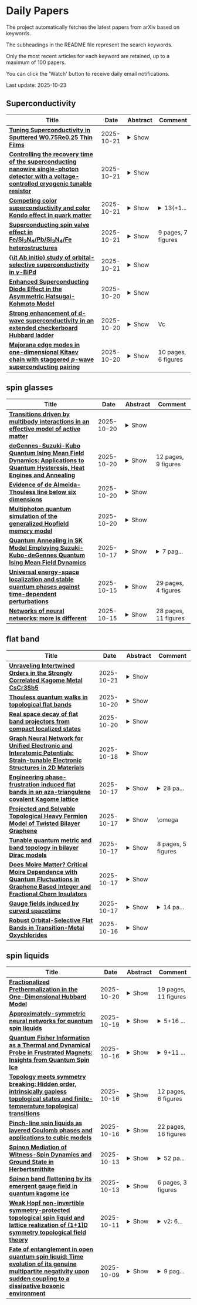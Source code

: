 # Daily Papers
The project automatically fetches the latest papers from arXiv based on keywords.

The subheadings in the README file represent the search keywords.

Only the most recent articles for each keyword are retained, up to a maximum of 100 papers.

You can click the 'Watch' button to receive daily email notifications.

Last update: 2025-10-23

## Superconductivity
| **Title** | **Date** | **Abstract** | **Comment** |
| --- | --- | --- | --- |
| **[Tuning Superconductivity in Sputtered W0.75Re0.25 Thin Films](http://arxiv.org/abs/2510.18696v1)** | 2025-10-21 | <details><summary>Show</summary><p>W0.75Re0.25, in its bulk form, has been shown to be an interesting superconducting material due to its multiple crystalline phases, each exhibiting distinct superconducting characteristics. However, little is known about how these phases manifest in thin-film form, where deposition conditions and dimensionality are critical aspects. Here, we investigate superconducting W0.75Re0.25 thin films deposited via UHV dc magnetron sputtering. In order to tune the crystalline phase of the films, we further explored the effect of incorporating N2 during the deposition. The superconducting and normal-state properties as a function of deposition conditions were investigated, revealing the role of the crystal phase on the film transport properties.</p></details> |  |
| **[Controlling the recovery time of the superconducting nanowire single-photon detector with a voltage-controlled cryogenic tunable resistor](http://arxiv.org/abs/2508.11832v2)** | 2025-10-21 | <details><summary>Show</summary><p>Superconducting nanowire single-photon detectors (SNSPD), owing to their unique performance, are currently the standard detector in most demanding single-photon experiments. One important metric for any single-photon detector is the deadtime (or recovery time), defined as the minimum temporal separation between consecutive detection events. In SNSPDs, the recovery time is more subtle, as the detection efficiency does not abruptly drop to zero when the temporal separation between detection events gets smaller, instead, it increases gradually as the SNSPD current recovers. SNSPD's recovery time is dominated by its kinetic inductance, the readout impedance, and the degree of saturation of internal efficiency. Decreasing the kinetic inductance or increasing the readout impedance can accelerate the recovery process. Significant reduction of the SNSPD recovery time, by, for example, adding a series resistor in the readout circuitry, is possible but can lead to detector latching which hinders further detector operation or enforces underbiasing and hence a reduction in detection efficiency. Previous research has demonstrated passive resistive networks for the reduction of recovery time that rely on trial and error to find the appropriate resistance values. Here we show, using a novel, cryogenically compatible, and tunable resistor technology, one can find the optimized impedance values, delivering fast SNSPD recovery time, while maintaining maximum internal detection efficiency. Here we show an increase of more than 2 folds in both maximum achievable detection rates and the achievable detection efficiency at high photon fluxes, demonstrating detection rates as high as 120 Mcps with no loss of internal detection efficiency.</p></details> |  |
| **[Competing color superconductivity and color Kondo effect in quark matter](http://arxiv.org/abs/2507.11617v3)** | 2025-10-21 | <details><summary>Show</summary><p>The competition between bulk color superconductivity and the localized screening of a heavy quark impurity, analogous to the Kondo effect, leads to a rich spectrum of phenomena in dense quark matter. We investigate this competition at the edge of a superconducting quark bulk, where both the superconducting gap and the Kondo scale are dynamically generated in a tractable toy model. Utilizing the exact Bethe Ansatz method, we elucidate the resulting boundary physics. We identify distinct regimes characterized by either multi-particle Kondo screening or an unscreened local moment. Crucially, we also uncover a novel intermediate phase featuring impurity screening through a single-particle bound state formed within the superconducting gap. The toy model presented in this work highlights the complex interplay between dynamically generated bulk properties and boundary impurities in extreme QCD environments, offering potential insights into phenomena occurring in heavy-ion collisions and compact stars.</p></details> | <details><summary>13(+1...</summary><p>13(+19 pages appendix), 4 figures</p></details> |
| **[Superconducting spin valve effect in Fe/Si$_3$N$_4$/Pb/Si$_3$N$_4$/Fe heterostructures](http://arxiv.org/abs/2510.11333v2)** | 2025-10-21 | <details><summary>Show</summary><p>The structures of the superconducting spin valve (SSV) Fe/Si$_3$N$_4$/Pb/Si$_3$N$_4$/Fe (where Si$_3$N$_4$ is a dielectric insulating layer of controlled thickness) were investigated. The dependence of the magnitude of the SSV effect on the thicknesses of the superconducting (S) and insulating (I) layers was studied. Optimization of the S and I layer thicknesses enabled a complete switching between the normal and superconducting states when the mutual orientation of the magnetizations of the ferromagnetic (F) layers changed from antiparallel to parallel. A maximal SSV effect value of 0.36\,K was achieved in an external magnetic field of 1\,kOe. These results demonstrate that SSV structures with tunable S/F interface transparency controlled by insulating interlayers are promising for achieving a significant magnitude of the effect. This opens new avenues for the development of such systems and their potential applications in spintronic devices.</p></details> | 9 pages, 7 figures |
| **[{\it Ab initio} study of orbital-selective superconductivity in $γ$-BiPd](http://arxiv.org/abs/2411.14734v2)** | 2025-10-21 | <details><summary>Show</summary><p>We investigate the superconducting (SC) properties of experimentally realised $\gamma$-BiPd by solving the anisotropic Migdal-Eliashberg equations in conjunction with {\it ab initio} relativistic calculations of the electron and phonon band structures as well as electron-phonon coupling (EPC) matrix elements. Our study reveals that $\gamma$-BiPd possesses a complex Fermi surface (FS), consisting of two electron pockets and one hole pocket, each characterised by distinct atomic orbitals. Our key finding is that the superconductivity in $\gamma$-BiPd is primarily orbital-selective, arising from Bi $p$-orbitals, and distributed anisotropically on the FS, although contribution from Pd $d$-orbitals, particularly on the hole pocket, is also discernable. While our results show an anisotropic nature of the {\bf k}-dependent SC gap $\Delta_{\bf k}$ and EPC strength $\lambda_{\bf k}$ across the FS, calculated superconducting quasiparticle density of states $N_S$ spectra exhibit a U-shaped gap and $\Delta_{\bf k}$ distribution forms a single peak, being consistent with the spin-singlet $s$-wave superconductivity observed in this material. The calculated $T_c$ is $\sim$2.0 K, agreeing in order of magnitude with the experimental value of 3.3 K in $\gamma$-BiPd thin films. The predicted EPC-enhanced Sommerfeld coefficient $\gamma_n$ of $0.141$ mJ/K$^2$cm$^3$ is similar to the experimental $\gamma_n$ value ($0.119$ mJ/K$^2$cm$^3$) of the isoelectronic and isostructural Bi(Pd$_{0.5}$Pt$_{0.5}$) alloy.</p></details> |  |
| **[Enhanced Superconducting Diode Effect in the Asymmetric Hatsugai-Kohmoto Model](http://arxiv.org/abs/2510.17452v1)** | 2025-10-20 | <details><summary>Show</summary><p>The superconducting diode effect (SDE), characterized by a nonreciprocal supercurrent, has attracted significant attention in recent years due to its potential applications. However, most studies have focused on weakly correlated models, leaving the impact of strong electron-electron interactions on the SDE largely unexplored. In this work, we bridge this gap by investigating the SDE in asymmetric band metals with Hatsugai-Kohmoto (HK) interaction, which are exactly solvable due to their locality in Bloch momentum space. Through a combination of low-energy analysis and a numerical self-consistent approach, we demonstrate that HK interaction can enhance the SDE's quality factor. Our findings shed light on the role of strong electron-electron correlations in shaping the SDE.</p></details> |  |
| **[Strong enhancement of d-wave superconductivity in an extended checkerboard Hubbard ladder](http://arxiv.org/abs/2509.24415v2)** | 2025-10-20 | <details><summary>Show</summary><p>By employing the density-matrix renormalization group method, we study an extended checkerboard Hubbard model on the two-leg ladder, which includes an intraplaquette nearest-neighbour attraction V. The simulated results show that V plays a significant role in enhancing the d-wave superconductivity when the electron density is close to half-filling. In the homogeneous case t'=t (t and t' are the intraplaquette and interplaquette hopping integrals), large critical |Vc| is required to induce the superconducting ground state. With decreasing t', |Vc| is substantially diminished and the pair state has a nearly C4 symmetry. In the extremely inhomogeneous case t'<0.2t, the system transits to the d-wave superconducting phase at V\sim-0.3t and V\sim-0.4t for U=8t and U=12t, respectively, accompanying with a shift of spin and single-particle excitations from gapless to gapped type.</p></details> |  |
| **[Majorana edge modes in one-dimensional Kitaev chain with staggered $p$-wave superconducting pairing](http://arxiv.org/abs/2505.07436v2)** | 2025-10-20 | <details><summary>Show</summary><p>We introduce a new type of one-dimensional Kitaev chain with staggered $p$-wave superconducting pairing. We find three physical regimes in this model by tuning the $p$-wave pairing and the chemical potential of the system. In the topologically nontrivial phase, there are two Majorana zero modes localized at the opposite ends of the lattice, which are characterized and protected by nonzero topological invariants. More interestingly, we also find a regime where the system can hold four unprotected nonzero-energy edge modes in the trivial phase, which is analogous to a weak topological phase. The third regime is also trivial but holds no edge modes. The emergence of zero- and nonzero-energy edge modes in the system are analyzed by transforming the lattice model into a ladder consisting of Majorana fermions, where the competition between the intra- and inter-leg couplings leads to different phases. We further investigate the properties of edge modes under the influences of dissipation, which is represented by introducing a imaginary part in the chemical potential. Our work unveils the exotic properties induced by the staggered $p$-wave pairing and provides a new platform for further exploration of Majorana edge modes.</p></details> | 10 pages, 6 figures |

## spin glasses
| **Title** | **Date** | **Abstract** | **Comment** |
| --- | --- | --- | --- |
| **[Transitions driven by multibody interactions in an effective model of active matter](http://arxiv.org/abs/2510.18076v1)** | 2025-10-20 | <details><summary>Show</summary><p>When out-of-equilibrium particles interact by means of pairwise forces, their stationary distribution in general exhibits many-body interactions. In the particular case of active particles, it has been shown numerically that the Motility Induced Phase Separation cannot be explained by the effective attraction emerging from two isolated particles, thereby highlighting the role of multibody interactions. In this work, we study the thermodynamics of the Fox-UCNA approximation for active particles interacting by means of pairwise repulsive forces. Working at large space dimension we establish that multibody interactions up to infinite order are instrumental in giving rise to such collective phenomena as phase transitions. We recover a MIPS-like first order transition, but also find a liquid-liquid transition at somewhat lower persistence times. This new transition is connected to a spin glass phase of orientational-like degrees of freedom with disordered interactions set by the particle positions themselves.</p></details> |  |
| **[deGennes-Suzuki-Kubo Quantum Ising Mean Field Dynamics: Applications to Quantum Hysteresis, Heat Engines and Annealing](http://arxiv.org/abs/2510.17668v1)** | 2025-10-20 | <details><summary>Show</summary><p>We briefly review the early development of the mean-field dynamics for cooperatively interacting quantum many-body systems, mapped to pseudo-spin (Ising-like) systems. We start with (Anderson, 1958) pseudo-spin mapping of the BCS (1957) Hamiltonian of superconductivity, reducing it to a mean-field Hamiltonian of XY (or effectively Ising) model in a transverse field. Then we get the mean-field estimate for the equilibrium gap in the ground state energy at different temperatures (gap disappearing at the transition temperature), which fits Landau's (1949) phenomenological theory of superfluidity. We then present in detail a general dynamical extension of the mean-field theory of quantum Ising systems (in a transverse field), following de Gennes' (1963) decomposition of the mean field into orthogonal classical cooperative (longitudinal) component and the quantum (transverse) component, with each of the components following Suzuki-Kubo (1968) mean-field dynamics. Next we discuss its applications to quantum hysteresis in Ising magnets (in presence of oscillating transverse field), to quantum heat engines (employing transverse Ising model as working fluid), and to the quantum annealing of the Sherrington-Kirkpatrick (1975) spin glass by tuning down (to zero) the transverse field which provided us a very fast computational algorithm leading to ground state energy values converging to the best known analytic estimate for the model. Finally, we summarize the main results obtained and conclude about the effectiveness of the de Gennes-Suzuki-Kubo mean-field equations for the study of various dynamical aspects of quantum condensed matter systems.</p></details> | 12 pages, 9 figures |
| **[Evidence of de Almeida-Thouless line below six dimensions](http://arxiv.org/abs/2510.14446v2)** | 2025-10-20 | <details><summary>Show</summary><p>We study the critical behavior of the Ising spin glass in five spatial dimensions through large-scale Monte Carlo simulations and finite-size scaling analysis. Numerical evidence for a phase transition is found both with and without an externally applied magnetic field. The critical exponents are computed in both cases. We compute with a 10\% accuracy the lower critical dimension at zero magnetic field, finding a result consistent with estimates obtained with entirely different methods, by combining our estimates of critical exponents in five dimensions with previous results for other spatial dimensions. When the results in a magnetic field are compared with previous results in six spatial dimensions, qualitative differences emerge in the scaling behavior of the correlation functions at zero external momentum. This anomalous scaling does not extend to other wavevectors. We do not find indications of a quasi first-order phase transition in a magnetic field.</p></details> |  |
| **[Multiphoton quantum simulation of the generalized Hopfield memory model](http://arxiv.org/abs/2504.00111v2)** | 2025-10-20 | <details><summary>Show</summary><p>In the present work, we introduce, develop, and investigate a connection between multiphoton quantum interference, a core element of emerging photonic quantum technologies, and Hopfieldlike Hamiltonians of classical neural networks, the paradigmatic models for associative memory and machine learning in systems of artificial intelligence. Specifically, we show that combining a system composed of Nph indistinguishable photons in superposition over M field modes, a controlled array of M binary phase-shifters, and a linear-optical interferometer, yields output photon statistics described by means of a p-body Hopfield Hamiltonian of M Ising-like neurons +-1, with p = 2Nph. We investigate in detail the generalized 4-body Hopfield model obtained through this procedure and show that it realizes a transition from a memory retrieval to a memory black-out regime, i.e. a spin-glass phase, as the amount of stored memory increases. The mapping enables novel routes to the realization and investigation of disordered and complex classical systems via efficient photonic quantum simulators, as well as the description of aspects of structured photonic systems in terms of classical spin Hamiltonians.</p></details> |  |
| **[Quantum Annealing in SK Model Employing Suzuki-Kubo-deGennes Quantum Ising Mean Field Dynamics](http://arxiv.org/abs/2508.01004v3)** | 2025-10-17 | <details><summary>Show</summary><p>We study a quantum annealing approach for estimating the ground state energy of the Sherrington-Kirpatrick mean field spin glass model using the Suzuki-Kubo-deGennes dynamics applied for individual local magnetization components. The solutions of the coupled differential equations, in discretized state, give a fast annealing algorithm (cost $N^3$) in estimating the ground state of the model: Classical ($E^0= -0.7629 \pm 0.0002$), Quantum ($E^0=-0.7623 \pm 0.0001$) and Mixed ($E^0=-0.7626 \pm 0.0001$), all of which are to be compared with the best known estimate $E^0= -0.763166726 \dots$ . We infer that the continuous nature of the magnetization variable used in the dynamics here is the reason for reaching close to the ground state quickly and also the reason for not observing the de-Almeida-Thouless line in this approach.</p></details> | <details><summary>7 pag...</summary><p>7 pages, 7 figures, 2 tables. Invited contribution for the Special Issue on "100 Glorious years of the Ising model" in Eur. Phys. J. B; in press</p></details> |
| **[Universal energy-space localization and stable quantum phases against time-dependent perturbations](http://arxiv.org/abs/2510.14160v1)** | 2025-10-15 | <details><summary>Show</summary><p>Stability against perturbation is a highly nontrivial property of quantum systems and is often a requirement to define new phases. In most systems where stability can be rigorously established, only static perturbations are considered; whether a system is stable against generic time-dependent perturbations remains largely elusive. In this work, we identify a universal phenomenon in $q$-local Hamiltonians called energy-space localization and prove that it can survive under generic time-dependent perturbations, where the evolving state is exponentially localized in an energy window of the instantaneous spectrum. The property holds ubiquitously, and the leakage bounds remain invariant under arbitrarily monotonic rescaling of evolution time. This flexibility enables the energy-space localization to be a powerful tool in proving the stability of systems. For spin glass models where the configuration spaces are separated by large energy barriers, the localization in energy space can induce a true localization in the configuration space and robustly break ergodicity. We then demonstrate the applications of our results in several systems with such barriers. For certain LDPC codes, we show that the evolving state is localized near the original codeword for an exponentially long time even under generic time-dependent perturbations. We also extend the stability of LDPC codes against static $q$-local perturbations to quasi-$q$-local. In addition, we show that for some classical hard optimization problems with clustered solution space, the stability becomes an obstacle for quantum Hamiltonian-based algorithms to drive the system out of local minima. Our work provides a new lens for analyzing the non-equilibrium dynamics of generic quantum systems, and versatile mathematical tools for stability proving and quantum algorithm design.</p></details> | 29 pages, 4 figures |
| **[Networks of neural networks: more is different](http://arxiv.org/abs/2501.16789v2)** | 2025-10-15 | <details><summary>Show</summary><p>The common thread behind the recent Nobel Prize in Physics to John Hopfield and those conferred to Giorgio Parisi in 2021 and Philip Anderson in 1977 is disorder. Quoting Philip Anderson: "more is different". This principle has been extensively demonstrated in magnetic systems and spin glasses, and, in this work, we test its validity on Hopfield neural networks to show how an assembly of these models displays emergent capabilities that are not present at a single network level. Such an assembly is designed as a layered associative Hebbian network that, beyond accomplishing standard pattern recognition, spontaneously performs also pattern disentanglement. Namely, when inputted with a composite signal -- e.g., a musical chord -- it can return the single constituting elements -- e.g., the notes making up the chord. Here, restricting to notes coded as Rademacher vectors and chords that are their mixtures (i.e., spurious states), we use tools borrowed from statistical mechanics of disordered systems to investigate this task, obtaining the conditions over the model control-parameters such that pattern disentanglement is successfully executed.</p></details> | 28 pages, 11 figures |

## flat band
| **Title** | **Date** | **Abstract** | **Comment** |
| --- | --- | --- | --- |
| **[Unraveling Intertwined Orders in the Strongly Correlated Kagome Metal CsCr3Sb5](http://arxiv.org/abs/2411.06778v2)** | 2025-10-21 | <details><summary>Show</summary><p>While correlated phenomena of flat bands have been extensively studied in twisted systems, the ordered states that emerge from interactions in the intrinsic flat bands of kagome lattice materials remain largely unexplored. The newly discovered kagome metal CsCr3Sb5 offers a unique and rich platform for this research, as its multi-orbital flat bands at the Fermi surface result in a complex interplay of pressurized superconductivity, antiferromagnetism, a structural phase transition, and density wave orders. Here, using ultrafast optical techniques, we provide strong spectroscopic evidence for a charge density wave transition in CsCr3Sb5, resolving previous ambiguities. Crucially, we identify rotational symmetry breaking that manifests as a three-state Potts-type nematicity. Our elastoresistance measurements directly demonstrate the electronic origin of this order, as the rotational-symmetry-breaking E2g component of the elastoresistance shows a divergent behaviour around the transition temperature. This exotic nematicity results from the lifting of degeneracy of the multi-orbital flat bands, akin to phenomena seen in certain iron-based superconductors. Our study pioneers the investigation of ultrafast dynamics in flat-band systems at the Fermi surface, offering new insights into the interactions between multiple elementary excitations in strongly correlated systems.</p></details> |  |
| **[Thouless quantum walks in topological flat bands](http://arxiv.org/abs/2412.02429v2)** | 2025-10-20 | <details><summary>Show</summary><p>Non-Abelian gauge symmetries are cornerstones of modern theoretical physics, underlying fundamental interactions and the geometric structure of quantum mechanics. However, their potential to control quantum coherence, entangle- ment, and transport in engineered quantum systems remains to a large extent unexplored. In this work, we propose utilizing non-Abelian Thouless pumping to realize one-dimensional discrete-time quantum walks on topological lattices char- acterized by degenerate flat bands. Through carefully designed pumping cycles, we implement different classes of holonomic coin and shift operators. This frame- work allows for the construction of quantum walks that encode the topological and geometric properties of the underlying system. Remarkably, the resulting evolution exhibits parity symmetry breaking and gives rise to a dynamical pro- cess governed by a Weyl-like equation, highlighting the deep connection between parity and time-reversal symmetry breaking in the system.</p></details> |  |
| **[Real space decay of flat band projectors from compact localized states](http://arxiv.org/abs/2510.17258v1)** | 2025-10-20 | <details><summary>Show</summary><p>Flatbands (FB) with compact localized eigenstates (CLS) fall into three main categories, controlled by the algebraic properties of the CLS set: orthogonal, linearly independent, linearly dependent (singular). A CLS parametrization allows us to continuously tune a linearly independent FB into a limiting orthogonal or a linearly dependent (singular) one. We derive the asymptotic real space decay of the flat band projectors for each category. The linearly independent FB is characterized by an exponentially decaying projector and a corresponding localization length $\xi$, all dressed by an algebraic prefactor. In the orthogonal limit, the localization length is $\xi=0$, and the projector is compact. The singular FB limit corresponds to $\xi \rightarrow \infty$ with an emerging power law decay of the projector. We obtain analytical estimates for the localization length and the algebraic power law exponents depending on the dimension of the lattice and the number of bands involved. Numerical results are in excellent agreement with the analytics. Our results are of relevance for the understanding of the details of the FB quantum metric discussed in the context of FB superconductivity, the impact of disorder, and the response to local driving.</p></details> |  |
| **[Graph Neural Network for Unified Electronic and Interatomic Potentials: Strain-tunable Electronic Structures in 2D Materials](http://arxiv.org/abs/2510.16605v1)** | 2025-10-18 | <details><summary>Show</summary><p>We introduce UEIPNet, an equivariant graph neural network designed to predict both interatomic potentials and tight-binding (TB) Hamiltonians for an atomic structure. The UEIPNet is trained using density functional theory calculations followed by Wannier projection to predict energies and forces as node-level targets and Wannier-projected TB matrices as edge-level targets. This enables physically consistent modeling of coupled mechanical electronic responses with near-DFT accuracy. Trained on bilayer graphene and monolayer MoS2 DFT data, UEIPNet captures key deformation-electronic effects: in twisted bilayer graphene, it reveals how interlayer spacing, in-plane strain, and out-of-plane corrugation drive isolated flat-band formation, and further shows that modulating substrate interaction strength can generate flat bands even away from the magic angle. For monolayer MoS2, the UEIPNet accurately reproduces phonon dispersions, strain-dependent band-gap evolution, and local density of states modulations under non-uniform strain. The UEIPNet offers a generalized, efficient, and scalable framework for studying deformation-electronic coupling in large-scale atomistic systems, bridging classical atomistic simulations and electronic-structure calculations.</p></details> |  |
| **[Engineering phase-frustration induced flat bands in an aza-triangulene covalent Kagome lattice](http://arxiv.org/abs/2510.16126v1)** | 2025-10-17 | <details><summary>Show</summary><p>Pi-conjugated covalent organic frameworks (COFs) provide a versatile platform for the realization of designer quantum nanomaterials. Strong electron-electron correlation within these artificial lattices can give rise to exotic phases of matter. Their experimental realization however requires precise control over orbital symmetry, charge localization, and band dispersion all arising from the effective hybridization between molecular linkers and nodes. Here, we present a modular strategy for constructing diatomic Kagome lattices from aza-[3]triangulene (A[3]T) nodes, in which a D3h symmetric ground state is stabilized through resonance contributions from a cumulenenic linker. First-principles density-functional theory and scanning tunnelling spectroscopy reveal that the hybridization of a sixfold degenerate set of edge-localized Wannier functions in the unit cell gives rise to orbital-phase frustration-induced non-trivial flat bands. These results establish a general design principle for engineering orbital interactions in organic lattices and open a pathway toward programmable COF-based quantum materials with correlated electronic ground states.</p></details> | <details><summary>28 pa...</summary><p>28 pages, 4 figues, 10 supporting information figures</p></details> |
| **[Projected and Solvable Topological Heavy Fermion Model of Twisted Bilayer Graphene](http://arxiv.org/abs/2502.14039v2)** | 2025-10-17 | <details><summary>Show</summary><p>We investigate the topological heavy-fermion (THF) model of magic-angle twisted bilayer graphene (MATBG) in the projected limit, where only the flat bands are present in the low-energy spectrum. Such limit has been previously analyzed in momentum-space Bistritzer-MacDonald-type continuum models, but not in a real-space formalism. In this regime, the Hubbard interaction ($U_1$) of the $f$-electrons is larger than the bandwidth ($2M$) of the flat bands but smaller than the gap ($\gamma$) between the flat and remote bands. In the THF model, concentrated charge (in real space) and concentrated Berry curvature (in momentum space) are respectively realized by exponentially localized $f$-orbitals and itinerant Dirac $c$-electrons. Local moments naturally arise from $f$-orbitals. Hybridizing the $f$-electrons with $c$-electrons produces power-law tails of the flat-band Wannier functions, raising the question of relevance of the local moment picture in the projected $U_1\ll \gamma$ limit. Nonetheless, we find that the local moments remain stable as long as $U_1 \gg \Delta(\omega)$ for $|\omega|\lesssim U_1$, where $\Delta(\omega)\sim \gamma^2 N(\omega)$ is the hybridization function seen by each $f$-site, and $N(\omega)$ is the density of states of the Dirac $c$-bands. Notably, the comparison between $U_1$ and $\gamma$ is irrelevant to the local moment formation if $N(\omega)$ is unknown. Within the framework of THF, we also derive the correlated self-energy of the flat bands using the Hubbard-I approximation and estimate the coupling strength between the local moments. Finally, we comment that, in the regime of extremely concentrated Berry curvature, the single-particle gap between flat bands and remote bands vanishes and the interaction is always larger than the gap.</p></details> | 28 pages, 2 figures |
| **[Tunable quantum metric and band topology in bilayer Dirac models](http://arxiv.org/abs/2509.23622v2)** | 2025-10-17 | <details><summary>Show</summary><p>Quantum metric, a fundamental component of quantum geometry, has attracted broad interest in recent years due to its critical role in various quantum phenomena. Meanwhile, band topology, which serves as an important framework in condensed matter physics, has led to the discovery of various topological phases. In this work, we introduce a bilayer Dirac model that allows precise tuning of both properties. Our approach combines two Dirac Hamiltonians with distinct energy scales; one producing relatively dispersive bands and the other yielding relatively flat bands. The dispersive and flat bands are weakly coupled via hybridization $\lambda$. By inducing a band inversion in the layer subspace, we achieve flexible tuning of band topology across all Altland-Zirnbauer symmetry classes and quantum metric scaling as $g \propto 1/\lambda^2$ near band inversion point. Using the bilayer Su-Schrieffer-Heeger model, we investigate the localization properties of gapless boundary states, which are affected by quantum metric. Our work lays a foundation for exploring the interplay between band topology and quantum metric.</p></details> | 8 pages, 5 figures |
| **[Does Moire Matter? Critical Moire Dependence with Quantum Fluctuations in Graphene Based Integer and Fractional Chern Insulators](http://arxiv.org/abs/2510.15309v1)** | 2025-10-17 | <details><summary>Show</summary><p>Rhombohedral multilayer graphene has emerged as a powerful platform for investigating flat-band-driven correlated phenomena, yet most aspects remain not understood. In this work, we systematically study the moire-dependent band topology in rhombohedral hexalayer graphene. For the first time we demonstrate that the moire twist angle plays a crucial role in the formation of the moire Chern insulators in rhombohedral hexalayer graphene/hexagonal boron nitride (RHG/hBN) moire superlattices. In the moire-distant regime at filling factor v = 1, only systems with a twist angle {\theta} < 1.1{\deg} exhibit an integer moire Chern insulator, while the fractional Chern insulator at v = 2/3 requires smaller twist angle to be stabilized. Our theoretical modelling, which includes quantum fluctuations and exact diagonalization results, suggests that mean-field theory, which has been widely adopted, does not explain the twist-angle dependence of the v = 1 phase diagram, and that correlation effects are crucial. Moreover, we realize two distinct stacking configurations ( /Xi=0 and /Xi=1) between graphene and hBN, and find that both cases can yield a Chern insulator at v = 1. Our experimental work upends the current mean-field paradigm, illuminates how quantum fluctuations and moir\'e effects shape the RHG/hBN phase diagram, and paves the way for future understanding and engineering of topological correlated states in rhombohedral graphene moire systems.</p></details> |  |
| **[Gauge fields induced by curved spacetime](http://arxiv.org/abs/2412.03647v5)** | 2025-10-17 | <details><summary>Show</summary><p>I found an extended duality (triality) between Dirac fermions in periodic spacetime metrics, nonrelativistic fermions in gauge fields (e.g., Harper-Hofstadter model), and in periodic scalar fields on a lattice (e.g., Aubry-Andr\'e model). This indicates an unexpected equivalence between spacetime metrics, gauge fields, and scalar fields on the lattice, which are understood as different physical representations of the same mathematical object, the quantum group $\mathcal{U}_q(\mathfrak{sl}_2)$. This quantum group is generated by the exponentiation of two canonical conjugate operators, namely a linear combination of position and momentum (periodic spacetime metrics), the two components of the gauge-invariant momentum (gauge fields), and position and momentum (periodic scalar fields). Hence, on a lattice, Dirac fermions in a periodic spacetime metric are equivalent to nonrelativistic fermions in a periodic scalar field after a proper canonical transformation. The three lattice Hamiltonians (periodic spacetime metric, Harper-Hofstadter, and Aubry-Andr\'e) share the same properties, namely fractal phase diagrams, self-similarity, $S$-duality, topological invariants, flat bands, and topologically quantized current in the incommensurate regimes. In essence, this work unveils an unexpected link between gravity and gauge fields, opens new avenues for studying analog gravity, e.g., the Unruh effect and universe expansions/contractions, suggests the existence of an $S$-duality of spacetime curvatures, and hints at novel pathways to quantized gravity theories.</p></details> | <details><summary>14 pa...</summary><p>14 pages, 3 figures, added equations and appendices, published in PTEP</p></details> |
| **[Robust Orbital-Selective Flat Bands in Transition-Metal Oxychlorides](http://arxiv.org/abs/2510.15080v1)** | 2025-10-16 | <details><summary>Show</summary><p>Flat electronic bands, which amplify electron correlations by quenching kinetic energy, provide an ideal foundation for exotic quantum phases. However, prevailing strategies -- including geometrically frustrated lattices, moire superlattices and heavy-fermion physics -- suffer from inherent trade-offs among robustness, tunability and orbital selectivity, limiting their broad applicability. Here, we unveil an intrinsic orbital-selective flat-band mechanism in the van der Waals materials NbOCl2 and TaOCl2, directly observed by angle-resolved photoemission spectroscopy (ARPES) and understood through density functional theory (DFT) and Wannier analysis. Crucially, we experimentally demonstrate that this momentum-independent flat band exhibits remarkable robustness, surviving from the bulk crystal down to the few-layer limit at room temperature. Our theoretical analysis traces its origin to the hybridization between Nb-dz2 orbital chains and the Lieb-like dx2-y2 sublattice, which is further reinforced by Peierls dimerization. Our findings not only establish transition-metal oxychlorides as a robust and tunable platform for flat-band-driven correlated phases under ambient conditions, but also uncover a new orbital-selective design principle for realizing flat bands in quantum materials.</p></details> |  |

## spin liquids
| **Title** | **Date** | **Abstract** | **Comment** |
| --- | --- | --- | --- |
| **[Fractionalized Prethermalization in the One-Dimensional Hubbard Model](http://arxiv.org/abs/2502.09708v3)** | 2025-10-20 | <details><summary>Show</summary><p>Prethermalization phenomena in driven systems are generally understood via a local Floquet Hamiltonian obtained from a high-frequency expansion. Remarkably, recently it has been shown that a driven Kitaev spin liquid with fractionalized excitations can realize a quasi-stationary state that is not captured by this paradigm. Instead distinct types of fractionalized excitations are characterized by vastly different temperatures-a phenomenon dubbed "fractionalized prethermalization". In our work, we analyze fractionalized prethermalization in a driven one-dimensional Hubbard model at strong coupling which hosts spin-charge fractionalization. At intermediate frequencies quasi-steady states emerge which are characterized by a low spin and high charge temperature with lifetimes set by two competing processes: the lifetime of the quasiparticles determined by Fermi's Golden rule and the exponentially long lifetime of a Floquet prethermal plateau. We classify drives into three categories, each giving rise to distinct (fractional) prethermalization dynamics. Resorting to a time-dependent variant of the Schrieffer-Wolff transformation, we systematically analyze how these drive categories are linked to the underlying driven Hubbard model, thereby providing a general understanding of the emergent thermalization dynamics. We discuss routes towards an experimental realization of this phenomenon in quantum simulation platforms.</p></details> | 19 pages, 11 figures |
| **[Approximately-symmetric neural networks for quantum spin liquids](http://arxiv.org/abs/2405.17541v2)** | 2025-10-19 | <details><summary>Show</summary><p>We propose and analyze a family of approximately-symmetric neural networks for quantum spin liquid problems. These tailored architectures are parameter-efficient, scalable, and significantly outperform existing symmetry-unaware neural network architectures. Utilizing the mixed-field toric code and PXP Rydberg Hamiltonian models, we demonstrate that our approach is competitive with the state-of-the-art tensor network and quantum Monte Carlo methods. Moreover, at the largest system sizes (N = 480 for toric code, N=1584 for Rydberg PXP), our method allows us to explore Hamiltonians with sign problems beyond the reach of both quantum Monte Carlo and finite-size matrix-product states. The network comprises an exactly symmetric block following a non-symmetric block, which we argue learns a transformation of the ground state analogous to quasiadiabatic continuation. Our work paves the way toward investigating quantum spin liquid problems within interpretable neural network architectures.</p></details> | <details><summary>5+16 ...</summary><p>5+16 pages; updated main text and Supp. Mat</p></details> |
| **[Quantum Fisher Information as a Thermal and Dynamical Probe in Frustrated Magnets: Insights from Quantum Spin Ice](http://arxiv.org/abs/2510.14813v1)** | 2025-10-16 | <details><summary>Show</summary><p>Quantum Fisher information (QFI) is a novel measure of multipartite quantum entanglement that can be measured in inelastic neutron scattering experiments on quantum magnets. In this work, we demonstrate that the QFI can be used to understand the thermal and dynamical properties of quantum magnets by focusing on the pyrochlore lattice model of quantum spin ice (QSI), a three-dimensional quantum spin liquid that hosts fractionalized quasiparticles and emergent photons. We use the newly developed multi-directed loop update quantum Monte Carlo (QMC) algorithm and exact diagonalization (ED) to compute the QFI, which is further utilized to calibrate the gauge mean-field theory results. We show that the temperature and momentum dependence of the QFI can reveal characteristic energy scales of distinct phases and phase transitions in the global phase diagram. In particular, the QFI can clearly distinguish the ferromagnetic ordered phase, the thermal critical region above it, as well as two distinct QSI phases, namely zero-flux and $\pi$-flux QSI. Moreover, the QFI shows two crossover temperature scales, one from the trivial paramagnet to the classical spin ice regime and a lower temperature crossover to QSI. We discuss our results, especially for the $\pi$-flux QSI, in light of the ongoing experimental efforts on Cerium-based pyrochlore systems. Our results demonstrate that the QFI not only detects entanglement properties but can also be viewed as a sensitive thermal and dynamical probe in the investigation of quantum magnets.</p></details> | <details><summary>9+11 ...</summary><p>9+11 pages, 3+8 figures</p></details> |
| **[Topology meets symmetry breaking: Hidden order, intrinsically gapless topological states and finite-temperature topological transitions](http://arxiv.org/abs/2506.03146v2)** | 2025-10-16 | <details><summary>Show</summary><p>Since the discovery of phase transitions driven by topological defects, the classification of phases of matter has been significantly extended beyond Ginzburg and Landau's paradigm of spontaneous symmetry breaking (SSB). In particular, intrinsic and symmetry-protected topological (SPT) orders have been discovered in (mostly gapped) quantum many-body ground states. However, these are commonly viewed as zero-temperature phenomena, and their robustness in a gapless ground state or against thermal fluctuations remains challenging to tackle. Here we introduce an explicit construction for SPT-type states with hidden order associated with SSB: They feature (quasi) long-range correlations along appropriate edges, but short-range order in the bulk; ground state degeneracy associated with SSB; and non-local string order in the bulk. We apply our construction to predict two types of finite-temperature SPT transitions, in the Ising and BKT class respectively, where the usual signs of criticality appear despite the absence of a diverging correlation length in the bulk. While the state featuring hidden Ising order is gapped, the other SPT state associated with the BKT-SPT transition has hidden $U(1)$, or XY-order and constitutes an intrinsically gapless SPT state, associated with a gapless Goldstone mode. Specifically, in this work we discuss spins with global $\mathbb{Z}_2$ or $U(1)$ symmetry coupled to link variables constituting a loop gas model. By mapping this system to an Ising-gauge theory, we demonstrate that one of the SPT phases we construct corresponds to the Higgs-SPT phase at $T=0$ -- which we show here to remain stable at finite temperature. Our work paves the way for a more systematic search for hidden order SPT phases, including in gapless systems, and raises the question if a natural (finite-$T$) spin liquid candidate exists that realizes hidden order in the Higgs-SPT class.</p></details> | 12 pages, 6 figures |
| **[Pinch-line spin liquids as layered Coulomb phases and applications to cubic models](http://arxiv.org/abs/2502.16978v3)** | 2025-10-16 | <details><summary>Show</summary><p>Spin liquids form fluctuating magnetic textures which have to obey certain rules imposed by frustration. These rules can often be written in the form of a Gauss law, indicating the local conservation of an emergent electric field. In reciprocal space, these emergent Gauss laws appear as singularities known as pinch points, that are accessible to neutron-scattering measurements. But more exotic forms of electromagnetism have been stabilized in spin liquids, and in a few rare instances, these zero-dimensional singularities have been extended into one-dimensional pinch lines. Here we propose a simple framework for the design of pinch-line spin liquids in a layered structure of two-dimensional algebraic spin liquids. A plethora of models can be build within this framework, as exemplified by several concrete examples where our theory is confirmed by simulations, and where the rank of the tensorial gauge field is continuously varied along the pinch line, opening new avenues in fractonic matter. Then we use our framework to understand how the evolution of the singularity pinch point along the pinch line can be understood as the interference pattern of two emergent electric fields. Finally, we apply our intuition on these emergent electric fields in real space to generic pinch line models beyond our layered framework, and revisit the recently proposed pinch line model on the octochlore lattice.</p></details> | 22 pages, 16 figures |
| **[Spinon Mediation of Witness-Spin Dynamics and Ground State in Herbertsmithite](http://arxiv.org/abs/2510.11678v1)** | 2025-10-13 | <details><summary>Show</summary><p>The kagome lattice of spin-1/2 Cu atoms in herbertsmithite (ZnCu3(OH)6Cl2) may sustain a quantum spin liquid (QSL) state with spinon quasiparticles. Each kagome plane is separated from its homologues by a layer of spinless Zn atoms. Providentially, however, some spin-1/2 Cu atoms substitute randomly onto these inter-kagome Zn sites. We reconceptualize these 'impurity' atoms as quantum 'witness-spins', an exceptional new interrogative of the conjectured Z2-gauge-symmetric QSL state. Thus we introduce spin-noise spectroscopy to explore herbertsmithite witness-spin dynamics for QSL studies. It reveals the existence, slowing and intensification of spin noise, prefatory to a sharp transition at T* {\approx} 260 mK. Below T* the spin-noise power spectral density S_M({\omega},T) {\propto} {\omega}^{-{\alpha}(T)} stabilizes at {\alpha} {\approx} 1; the spin noise variance {\sigma}_M^2(T) diminishes precipitously; the ultra-low-field magnetic susceptibility {\chi}(T) undergoes a sharp transition into a phase exhibiting an Edwards-Anderson order-parameter and ultra-slow spin-state relaxation. A Z2 QSL theory of spinon-mediated witness-spin interactions corresponds best to all these experimental observations, predicting slowing and intensification of witness-spin fluctuations and noise spectrum S_M({\omega},T) with cooling, with a transition into a unique spinon-mediated phase signified by rapidly diminishing spin noise, with S_M({\omega},T) {\propto} {\omega}^{-1}, a sharp cusp in the DC magnetic susceptibility {\chi}(T), and the appearance of an Edwards-Anderson order-parameter. We rule out numerous other mechanisms for these effects, so that only spinon-mediation by either a Z2 or U(1) QSL is consistent with all present herbertsmithite empirics, with the former model providing a closer match to data.</p></details> | <details><summary>52 pa...</summary><p>52 pages, 5 figures, 8 supplementary figures</p></details> |
| **[Spinon band flattening by its emergent gauge field in quantum kagome ice](http://arxiv.org/abs/2510.11134v1)** | 2025-10-13 | <details><summary>Show</summary><p>Fractional excitations provide a key to identifying sought-after topological quantum spin liquid states in realistic materials. Their single-particle dynamics already presents a challenging many-body problem on account of the coupling to their emergent gauge field. Here, we study the spinon excitations of kagome ice, realized at the $2/3$ magnetization plateau of spin ice, by combining up-to-$63$-site exact diagonalization with an analytical state graph mapping. We find a macroscopically degenerate mode in the spinon spectrum. It originates from the destructive interference due to the interaction with surrounding gauge fields, a form of many-body caging. We explicitly construct, and count, the concomitant many-body wave functions. Finally, we discuss the possible role of these flat modes in the magnetization process of kagome antiferromagnets, in particular with regard to the asymmetric termination of the kagome ice magnetisation plateau.</p></details> | 6 pages, 3 figures |
| **[Weak Hopf non-invertible symmetry-protected topological spin liquid and lattice realization of (1+1)D symmetry topological field theory](http://arxiv.org/abs/2412.15336v2)** | 2025-10-11 | <details><summary>Show</summary><p>We introduce weak Hopf symmetry as a tool to explore (1+1)-dimensional topological phases with non-invertible symmetries. Drawing inspiration from Symmetry Topological Field Theory (SymTFT), we construct a lattice model featuring two boundary conditions: one that encodes topological symmetry and another that governs non-topological dynamics. This cluster ladder model generalizes the well-known cluster state model. We demonstrate that the model exhibits weak Hopf symmetry, incorporating both the weak Hopf algebra and its dual. On a closed manifold, the symmetry reduces to cocommutative subalgebras of the weak Hopf algebra. Additionally, we introduce weak Hopf tensor network states to provide an exact solution for the model. As every fusion category corresponds to the representation category of some weak Hopf algebra, fusion category symmetry naturally corresponds to a subalgebra of the dual weak Hopf algebra. Consequently,the cluster ladder model offers a lattice realization of arbitrary fusion category symmetries.</p></details> | <details><summary>v2: 6...</summary><p>v2: 68pages, typos are corrected</p></details> |
| **[Fate of entanglement in open quantum spin liquid: Time evolution of its genuine multipartite negativity upon sudden coupling to a dissipative bosonic environment](http://arxiv.org/abs/2510.02256v2)** | 2025-10-09 | <details><summary>Show</summary><p>Topological properties of many-body entanglement in quantum spin liquids (QSLs), persisting at arbitrarily long distances, have been intensely explored over the past two decades, but mostly for QSLs viewed as {\em closed} quantum systems. However, in experiments and potential quantum computing applications, candidate materials for this exotic phase of quantum matter will always interact with a dissipative environment, such as the one generated by bosonic quasiparticles in solids at finite temperature. Here we investigate the spatial structure and stability of entanglement in the Kitaev model of QSL made {\em open} by sudden coupling to an infinite bosonic bath of Caldeira-Leggett type and time-evolved using the Lindblad quantum master equation in the Markovian regime (i.e., for weak coupling) or tensor network methods for open quantum systems in the non-Markovian regime (i.e., for strong coupling). From the time-evolved density matrix of QSL and its subregions, we extract genuine multipartite negativity (GMN), quantum Fisher information, spin-spin correlators, and expectation value (EV) of the Wilson loop operator. In particular, time-dependence of GMN offers the most penetrating insights: (i) in the Markovian regime, it remains non-zero in larger loopy subregions of QSL (as also discovered very recently for closed QSLs) up to temperatures comparable to Kitaev exchange interaction at which other quantities, such as EV of the Wilson loop operator, vanish; (ii) in the non-Markovian regime with pronounced memory effects, GMN remains non-zero up to even higher temperatures, while also acquiring non-zero value in smaller non-loopy subregions. The non-Markovian dynamics can also generate emergent interactions between spins, thereby opening avenues for tailoring properties of QSL via environmental engineering.</p></details> | <details><summary>9 pag...</summary><p>9 pages, 3 figures, 95 references, Supplemental Material with additional figure and derivation is available from this https://wiki.physics.udel.edu/qttg/Publications</p></details> |

